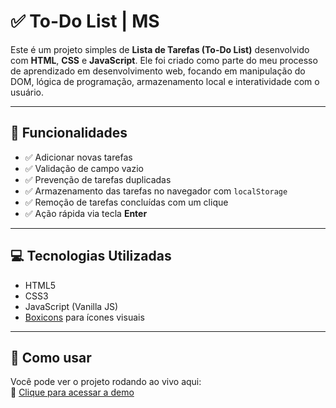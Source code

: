 # ✅ To-Do List | MS

Este é um projeto simples de **Lista de Tarefas (To-Do List)** desenvolvido com **HTML**, **CSS** e **JavaScript**. Ele foi criado como parte do meu processo de aprendizado em desenvolvimento web, focando em manipulação do DOM, lógica de programação, armazenamento local e interatividade com o usuário.

---

## 🎯 Funcionalidades

- ✅ Adicionar novas tarefas
- ✅ Validação de campo vazio
- ✅ Prevenção de tarefas duplicadas
- ✅ Armazenamento das tarefas no navegador com `localStorage`
- ✅ Remoção de tarefas concluídas com um clique
- ✅ Ação rápida via tecla **Enter**

---

## 💻 Tecnologias Utilizadas

- HTML5
- CSS3
- JavaScript (Vanilla JS)
- <a href="https://boxicons.com/" target="_blank">Boxicons</a> para ícones visuais

---


## 🚀 Como usar

Você pode ver o projeto rodando ao vivo aqui:  
🔗 <a href="https://to-do-list-topaz-sigma.vercel.app/" target="_blank">Clique para acessar a demo</a>
